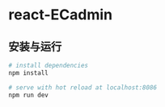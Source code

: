 # react-ECadmin

## 安装与运行

``` bash
# install dependencies
npm install

# serve with hot reload at localhost:8086
npm run dev
